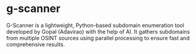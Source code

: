 # g-scanner
G-Scanner is a lightweight, Python-based subdomain enumeration tool developed by Gopal (Adavirao) with the help of AI. It gathers subdomains from multiple OSINT sources using parallel processing to ensure fast and comprehensive results.
